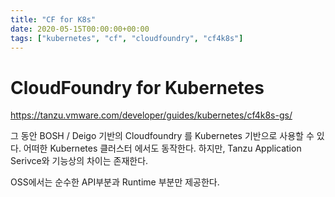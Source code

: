 ```yaml
---
title: "CF for K8s"
date: 2020-05-15T00:00:00+00:00
tags: ["kubernetes", "cf", "cloudfoundry", "cf4k8s"]
---
```


# CloudFoundry for Kubernetes
https://tanzu.vmware.com/developer/guides/kubernetes/cf4k8s-gs/

그 동안 BOSH / Deigo 기반의 Cloudfoundry 를 Kubernetes 기반으로 사용할 수 있다. 어떠한 Kubernetes 클러스터 에서도 동작한다. 하지만, Tanzu Application Serivce와 기능상의 차이는 존재한다.

OSS에서는 순수한 API부분과 Runtime 부분만 제공한다.






